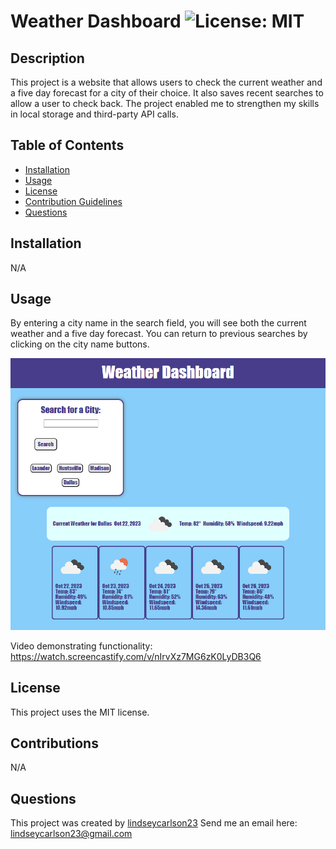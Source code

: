
  # Weather Dashboard ![License: MIT](https://img.shields.io/badge/License-MIT-purple.svg)
  
  ## Description
  
  This project is a website that allows users to check the current weather and a five day forecast for a city of their choice. It also saves recent searches to allow a user to check back. The project enabled me to strengthen my skills in local storage and third-party API calls.
  
  ## Table of Contents
  
  * [Installation](#installation)
  * [Usage](#usage)
  * [License](#license)
  * [Contribution Guidelines](#contributions)
  * [Questions](#questions)
  
  ## Installation
  
  N/A
  
  ## Usage
  
  By entering a city name in the search field, you will see both the current weather and a five day forecast. You can return to previous searches by clicking on the city name buttons.

![alt text](assets/images/Weather%20Dashboard%20Screenshot.png)

Video demonstrating functionality: https://watch.screencastify.com/v/nIrvXz7MG6zK0LyDB3Q6
  
  ## License
    
  This project uses the MIT license.
    
  
  ## Contributions
  
  N/A
  
  ## Questions
  This project was created by [lindseycarlson23](https://github.com/lindseycarlson23)
  Send me an email here: lindseycarlson23@gmail.com
  